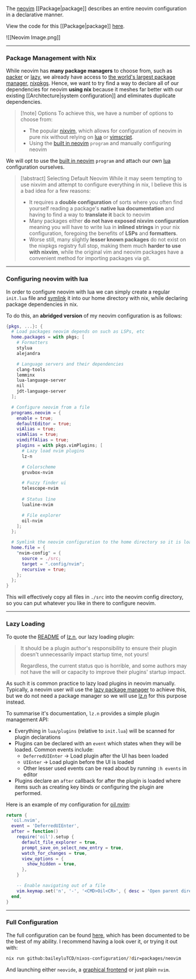 The [neovim](https://neovim.io/) [[Package|package]] describes an entire neovim configuration in a declarative manner.

View the code for this [[Package|package]] [here](https://github.com/baileyluTCD/nixos-configuration/tree/master/packages/neovim).

![[Neovim Image.png]]

---
### Package Management with Nix
While neovim has **many package managers** to choose from, such as [packer](https://github.com/wbthomason/packer.nvim) or [lazy](https://github.com/folke/lazy.nvim), we already have access to [the world's largest package manager](https://discourse.nixos.org/t/nixpkgs-has-been-the-largest-repository-for-months/10667), [nixpkgs](https://search.nixos.org/packages). Hence, we want to try find a way to declare all of our dependencies for neovim **using nix** because it meshes far better with our existing [[Architecture|system configuration]] and eliminates duplicate dependencies.

> [!note] Options
> To achieve this, we have a number of options to choose from:
> - The popular [nixvim](https://nix-community.github.io/nixvim/), which allows for configuration of neovim in pure nix without relying on [lua](https://www.lua.org/) or [vimscript](https://learnvimscriptthehardway.stevelosh.com/).
> - Using the [built in neovim](https://nixos.wiki/wiki/Neovim) `program` and manually configuring neovim

We will opt to use the [built in neovim](https://nixos.wiki/wiki/Neovim) `program` and attach our own [lua](https://www.lua.org/) configuration ourselves. 

> [!abstract] Selecting Default Neovim
> While it may seem tempting to use nixvim and attempt to configure everything in nix, I believe this is a bad idea for a few reasons:
> - It requires a **double configuration** of sorts where you often find yourself reading a package's **native lua documentation** and having to find a way to **translate it** back to neovim
> - Many packages either **do not have exposed nixvim configuration** meaning you will have to write lua in **inlined strings** in your nix configuration, foregoing the benefits of **LSPs** and **formatters**.
> - Worse still, many slightly **lesser known packages** do not exist on the nixpkgs registry full stop, making them much **harder to use with nixvim**, while the original vim and neovim packages have a convenient method for importing packages via git.

---
### Configuring neovim with lua
In order to configure neovim with lua we can simply create a regular `init.lua` file and [symlink](https://www.freecodecamp.org/news/symlink-tutorial-in-linux-how-to-create-and-remove-a-symbolic-link/) it into our home directory with nix, while declaring package dependencies in nix.

To do this, an **abridged version** of my neovim configuration is as follows:
```nix
{pkgs, ...}: {
  # Load packages neovim depends on such as LSPs, etc
  home.packages = with pkgs; [
    # Formatters
    stylua
    alejandra

    # Language servers and their dependencies
    clang-tools
    lemminx
    lua-language-server
    nil
    jdt-language-server
  ];

  # Configure neovim from a file
  programs.neovim = {
    enable = true;
    defaultEditor = true;
    viAlias = true;
    vimAlias = true;
    vimdiffAlias = true;
    plugins = with pkgs.vimPlugins; [
      # Lazy load nvim plugins
      lz-n

      # Colorscheme
      gruvbox-nvim

      # Fuzzy finder ui
      telescope-nvim
	  
      # Status line
      lualine-nvim

      # File explorer
      oil-nvim
    ];
  };

  # Symlink the neovim configuration to the home directory so it is loaded when neovim is started
  home.file = {
    "nvim-config" = {
      source = ./src;
      target = ".config/nvim";
      recursive = true;
    };
  };
}
```

This will effectively copy all files in `./src` into the neovim config directory, so you can put whatever you like in there to configure neovim.

---
### Lazy Loading
To quote the [README](https://github.com/nvim-neorocks/lz.n/blob/master/README.md) of [lz.n](https://github.com/nvim-neorocks/lz.n), our lazy loading plugin:

> It should be a plugin author's responsibility to ensure their plugin doesn't unnecessarily impact startup time, not yours!
> 
> Regardless, the current status quo is horrible, and some authors may not have the will or capacity to improve their plugins' startup impact.

As such it is common practice to lazy load plugins in neovim manually. Typically, a neovim user will use the [lazy package manager](https://github.com/folke/lazy.nvim) to achieve this, but we do not need a package manager so we will use [lz.n](https://github.com/nvim-neorocks/lz.n) for this purpose instead.

To summarise it's documentation, `lz.n` provides a simple plugin management API:
- Everything in `lua/plugins` (relative to `init.lua`) will be scanned for plugin declarations
- Plugins can be declared with an `event` which states when they will be loaded. Common events include:
	- `DeferredUIEnter` -> Load plugin after the UI has been loaded
	- `UIEnter` -> Load plugin before the UI is loaded
	- Other lesser used events can be read about by running `:h events` in editor
- Plugins declare an `after` callback for after the plugin is loaded where items such as creating key binds or configuring the plugin are performed.

Here is an example of my configuration for [oil.nvim](https://github.com/stevearc/oil.nvim):
```lua
return {
  'oil.nvim',
  event = 'DeferredUIEnter',
  after = function()
    require('oil').setup {
      default_file_explorer = true,
      prompt_save_on_select_new_entry = true,
      watch_for_changes = true,
      view_options = {
        show_hidden = true,
      },
    }

    -- Enable navigating out of a file
    vim.keymap.set('n', '-', '<CMD>Oil<CR>', { desc = 'Open parent directory' })
  end,
}
```

---
### Full Configuration
The full configuration can be found [here](https://github.com/baileyluTCD/nixos-configuration/tree/master/packages/neovim), which has been documented to be the best of my ability. I recommend having a look over it, or trying it out with:
```bash
nix run github:baileyluTCD/nixos-configuration/?dir=packages/neovim
```

And launching either `neovide`, a [graphical frontend](https://neovide.dev/) or just plain `nvim`.